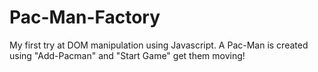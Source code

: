 # Pac-Man-Factory
My first try at DOM manipulation using Javascript. A Pac-Man is created using "Add-Pacman" and "Start Game" get them moving!
